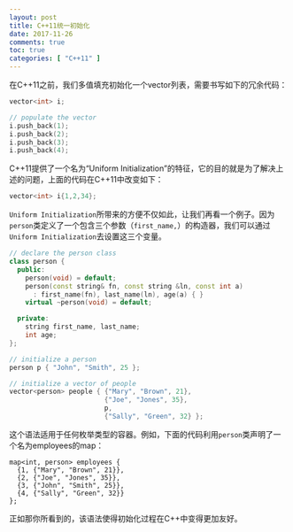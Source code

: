 ```yaml
---
layout: post
title: C++11统一初始化
date: 2017-11-26
comments: true
toc: true
categories: [ "C++11" ]
---
```


在C++11之前，我们多值填充初始化一个vector列表，需要书写如下的冗余代码：

```cpp
vector<int> i;

// populate the vector
i.push_back(1);
i.push_back(2);
i.push_back(3);
i.push_back(4);
```

C++11提供了一个名为“Uniform Initialization”的特征，它的目的就是为了解决上述的问题，上面的代码在C++11中改变如下：

```cpp
vector<int> i{1,2,34};
```

`Uniform Initialization`所带来的方便不仅如此，让我们再看一个例子。因为`person`类定义了一个包含三个参数（`first_name,`）的构造器，我们可以通过`Uniform Initialization`去设置这三个变量。

```cpp
// declare the person class
class person {
  public:
    person(void) = default;
    person(const string& fn, const string &ln, const int a) 
      : first_name(fn), last_name(ln), age(a) { }
    virtual ~person(void) = default;

  private:
    string first_name, last_name;
    int age;
};

// initialize a person
person p { "John", "Smith", 25 };

// initialize a vector of people
vector<person> people { {"Mary", "Brown", 21},
                        {"Joe", "Jones", 35},
                        p,
                        {"Sally", "Green", 32} };
```
这个语法适用于任何枚举类型的容器。例如，下面的代码利用`person`类声明了一个名为employees的map：
```
map<int, person> employees {
  {1, {"Mary", "Brown", 21}},
  {2, {"Joe", "Jones", 35}},
  {3, {"John", "Smith", 25}},
  {4, {"Sally", "Green", 32}}
};
```

正如那你所看到的，该语法使得初始化过程在C++中变得更加友好。